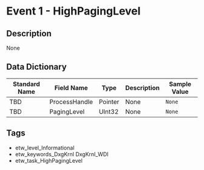 # Event 1 - HighPagingLevel

## Description
None

## Data Dictionary
|Standard Name|Field Name|Type|Description|Sample Value|
|---|---|---|---|---|
|TBD|ProcessHandle|Pointer|None|`None`|
|TBD|PagingLevel|UInt32|None|`None`|

## Tags
* etw_level_Informational
* etw_keywords_DxgKrnl DxgKrnl_WDI
* etw_task_HighPagingLevel